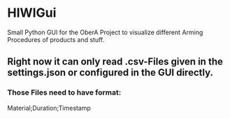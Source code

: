 # HIWIGui

Small Python GUI for the OberA Project to visualize different Arming Procedures of products and stuff.

## Right now it can only read .csv-Files given in the settings.json or configured in the GUI directly.
### Those Files need to have format:
Material;Duration;Timestamp


